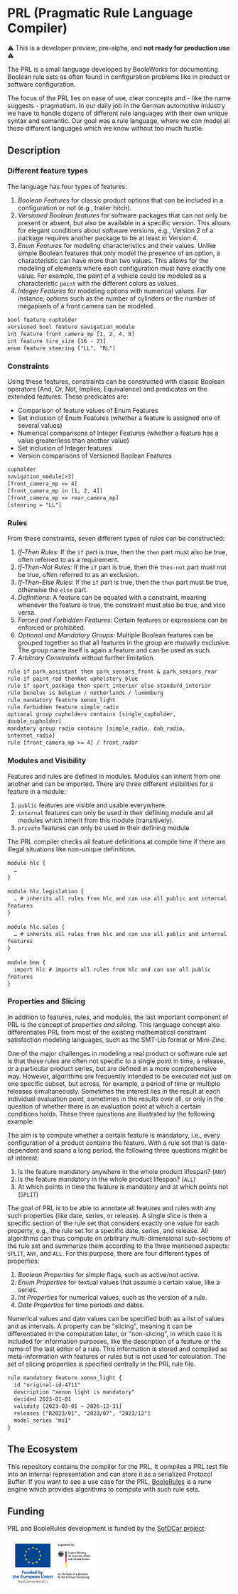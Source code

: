 # PRL (Pragmatic Rule Language Compiler)

⚠ This is a developer preview, pre-alpha, and **not ready for production use** ⚠

The PRL is a small language developed by BooleWorks for documenting Boolean rule sets as often found in configuration
problems like in product or software configuration.

The focus of the PRL lies on ease of use, clear concepts and - like the name suggests - pragmatism.  In our daily job in
the German automotive industry we have to handle dozens of different rule languages with their own unique syntax and
semantic.  Our goal was a rule language, where we can model all these different languages which we know without too much
hustle.

## Description

### Different feature types

The language has four types of features:

1. *Boolean Features* for classic product options that can be included in a configuration or not (e.g., trailer hitch).
2. *Versioned Boolean features* for software packages that can not only be present or absent, but also be available in a
   specific version. This allows for elegant conditions about software versions, e.g., Version 2 of a package requires
   another package to be at least in Version 4.
3. *Enum Features* for modeling characteristics and their values. Unlike simple Boolean features that only model the
   presence of an option, a characteristic can have more than two values. This allows for the modeling of elements where
   each configuration must have exactly one value. For example, the paint of a vehicle could be modeled as a
   characteristic `paint` with the different colors as values.
4. *Integer Features* for modeling options with numerical values. For instance, options such as the number
   of cylinders or the number of megapixels of a front camera can be modeled.

```
bool feature cupholder
versioned bool feature navigation_module
int feature front_camera_mp [1, 2, 4, 8]
int feature tire_size [16 - 21]
enum feature steering ["LL", "RL"]
```


### Constraints

Using these features, constraints can be constructed with classic Boolean operators (And, Or, Not, Implies, Equivalence)
and predicates on the extended features. These predicates are:
- Comparison of feature values of Enum Features
- Set inclusion of Enum Features (whether a feature is assigned one of several values)
- Numerical comparisons of Integer Features (whether a feature has a value greater/less than another value)
- Set inclusion of Integer features
- Version comparisons of Versioned Boolean Features

```
cupholder
navigation_module[>3]
[front_camera_mp <= 4]
[front_camera_mp in [1, 2, 4]]
[front_camera_mp <= rear_camera_mp]
[steering = "LL"]
```


### Rules

 From these constraints, seven different types of rules can be constructed:

1. *If-Then Rules:* If the `if` part is true, then the `then` part must also be true, often referred to as a 
   requirement.
2. *If-Then-Not Rules:* If the `if` part is true, then the `then-not` part must not be true, often referred to as
   an exclusion.
3. *If-Then-Else Rules:* If the `if` part is true, then the `then` part must be true, otherwise the `else` part.
4. *Definitions:* A feature can be equated with a constraint, meaning whenever the feature is true, the constraint
   must also be true, and vice versa.
5. *Forced and Forbidden Features:* Certain features or expressions can be enforced or prohibited.
6. *Optional and Mandatory Groups:* Multiple Boolean features can be grouped together so that all features in the group
   are mutually exclusive. The group name itself is again a feature and can be used as such.
7. *Arbitrary Constraints* without further limitation.

```
rule if park_assistant then park_sensors_front & park_sensors_rear
rule if paint_red thenNot upholstery_blue
rule if sport_package then sport_interior else standard_interior
rule benelux is belgium / netherlands / luxemburg
rule mandatory feature xenon_light
rule forbidden feature simple_radio
optional group cupholders contains [single_cupholder, double_cupholder]
mandatory group radio contains [simple_radio, dab_radio, internet_radio]
rule [front_camera_mp >= 4] / front_radar
```


### Modules and Visibility

Features and rules are defined in modules.  Modules can inherit from one another and can be imported.  There are three
different visibilities for a feature in a module:
1. `public` features are visible and usable everywhere.
2. `internal` features can only be used in their defining module and all modules which inherit from this module
   (transitively).
3. `private` features can only be used in their defining module

The PRL compiler checks all feature definitions at compile time if there are illegal situations like non-unique
definitions.

```
module hlc {
  …
}

module hlc.legislation {
  … # inherits all rules from hlc and can use all public and internal features
}

module hlc.sales {
  … # inherits all rules from hlc and can use all public and internal features
}

module bom {
  import hlc # imports all rules from hlc and can use all public features
}
```


### Properties and Slicing

In addition to features, rules, and modules, the last important component of PRL is the concept of *properties and
slicing*.  This language concept also differentiates PRL from most of the existing mathematical constraint satisfaction
modeling languages, such as the SMT-Lib format or Mini-Zinc.

One of the major challenges in modeling a real product or software rule set is that these rules are often not specific
to a single point in time, a release, or a particular product series, but are defined in a more comprehensive way.
However, algorithms are frequently intended to be executed not just on one specific subset, but across, for example, a
period of time or multiple releases simultaneously. Sometimes the interest lies in the result at each individual
evaluation point, sometimes in the results over all, or only in the question of whether there is an evaluation point at
which a certain conditions holds. These three questions are illustrated by the following example:

The aim is to compute whether a certain feature is mandatory, i.e., every configuration of a product contains the
feature. With a rule set that is date-dependent and spans a long period, the following three questions might be of
interest:

1. Is the feature mandatory anywhere in the whole product lifespan? (`ANY`)
2. Is the feature mandatory in the whole product lifespan? (`ALL`)
3. At which points in time the feature is mandatory and at which points not (`SPLIT`)

The goal of PRL is to be able to annotate all features and rules with any such properties (like date, series, or
release). A single slice is then a specific section of the rule set that considers exactly one value for each property,
e.g., the rule set for a specific date, series, and release. All algorithms can thus compute on arbitrary
multi-dimensional sub-sections of the rule set and summarize them according to the three mentioned aspects: `SPLIT`,
`ANY`, and `ALL`. For this purpose, there are four different types of properties:

1. *Boolean Properties* for simple flags, such as active/not active.
2. *Enum Properties* for textual values that assume a certain value, like a series.
3. *Int Properties* for numerical values, such as the version of a rule.
4. *Date Properties* for time periods and dates.

Numerical values and date values can be specified both as a list of values and as intervals. A property can be "slicing",
meaning it can be differentiated in the computation later, or "non-slicing", in which case it is included for
information purposes, like the description of a feature or the name of the last editor of a rule. This information is
stored and compiled as meta-information with features or rules but is not used for calculation. The set of slicing
properties is specified centrally in the PRL rule file.

```
rule mandatory feature xenon_light {
  id "original-id-4711"
  description "xenon light is mandatory"
  decided 2023-01-01
  validity [2023-03-01 – 2026-12-31]
  releases ["R2023/01", "2023/07", "2023/12"]
  model_series "ms1"
}
```

## The Ecosystem

This repository contains the compiler for the PRL. It compiles a PRL test file into an internal representation and can
store it as a serialized Protocol Buffer.  If you want to see a use case for the PRL,
[BooleRules](https://github.com/booleworks/boolerules) is a rune engine which provides algorithms to compute with
such rule sets.

## Funding

PRL and BooleRules development is funded by the [SofDCar project](https://sofdcar.de/):

<a href="https://www.logicng.org"><img src="https://github.com/booleworks/logicng-rs/blob/main/doc/logos/bmwk.png?raw=true" alt="logo" width="200"></a>

